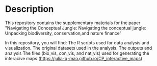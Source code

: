 # Description
This repository contains the supplementary materials for the paper "Navigating the Conceptual Jungle: Navigating the conceptual jungle: Unpacking biodiversity, conservation,and nature finance" 

In this repository, you will find:
The R scripts used for data analysis and visualization.
The original datasets used in the analysis.
The outputs and analysis
The files (bio_vis, con_vis, and nat_vis) used for generating the interacive maps (https://julia-q-mao.github.io/CP_interactive_maps)
